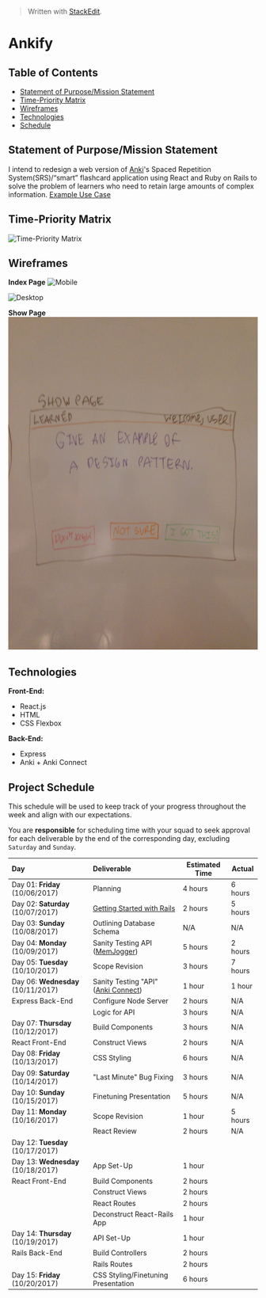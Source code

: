 > Written with [StackEdit](https://stackedit.io/).
# **Ankify**

## Table of Contents
- [Statement of Purpose/Mission Statement](#purpose)
- [Time-Priority Matrix](#matrix)
- [Wireframes](#wireframes)
- [Technologies](#technologies)
- [Schedule](#schedule)


## Statement of Purpose/Mission Statement <a id="purpose"></a>
I intend to redesign a web version of [Anki](https://apps.ankiweb.net/)'s Spaced Repetition System(SRS)/&ldquo;smart&rdquo; flashcard application using React and Ruby on Rails to solve the problem of learners who need to retain large amounts of complex information.
[Example Use Case](https://medium.freecodecamp.org/use-spaced-repetition-with-anki-to-learn-to-code-faster-7c334d448c3c)

## Time-Priority Matrix <a id="matrix"></a>
![Time-Priority Matrix](https://github.com/Tokuhisa1/ankify/blob/dev/assets/time-priority-matrix.jpg?raw=true)

## Wireframes <a id="wireframes"></a>
**Index Page**
![Mobile](https://github.com/Tokuhisa1/ankify/blob/dev/assets/wireframes/Mobile.jpg?raw=true)

![Desktop](https://github.com/Tokuhisa1/ankify/blob/dev/assets/wireframes/Desktop.jpg?raw=true)

**Show Page**
![Show Page](https://github.com/Tokuhisa1/learned/blob/rails/assets/wireframes/IMG_6021.JPG?raw=true)

## Technologies <a id="technologies"></a>
**Front-End:** 
 - React.js
 - HTML
 - CSS Flexbox
 
 **Back-End:**
 - Express
 - Anki + Anki Connect

## Project Schedule <a id="schedule"></a>
This schedule will be used to keep track of your progress throughout the week and align with our expectations.  

You are **responsible** for scheduling time with your squad to seek approval for each deliverable by the end of the corresponding day, excluding `Saturday` and `Sunday`.

| Day                                | Deliverable | Estimated Time | Actual  |
|:-----------------------------------|:------------|---------------|---------|
| Day 01: **Friday** (10/06/2017)    | Planning    | 4 hours          | 6 hours |
| Day 02: **Saturday** (10/07/2017)  | [Getting Started with Rails](http://guides.rubyonrails.org/getting_started.html) | 2 hours          | 5 hours |
| Day 03: **Sunday** (10/08/2017)    | Outlining Database Schema | N/A | N/A |
| Day 04: **Monday** (10/09/2017)    | Sanity Testing API ([MemJogger](http://memjogger.com/help/api))      | 5 hours      | 2 hours |
| Day 05: **Tuesday** (10/10/2017)   | Scope Revision | 3 hours        | 7 hours |
| Day 06: **Wednesday** (10/11/2017) | Sanity Testing "API" ([Anki Connect](https://github.com/FooSoft/anki-connect)) | 1 hour              | 1 hour |
| Express Back-End                   | Configure Node Server | 2 hours | N/A |
|                                    | Logic for API | 3 hours | N/A      |
| Day 07: **Thursday** (10/12/2017)  | Build Components | 3 hours |     N/A |
| React Front-End                    | Construct Views | 2 hours | N/A |
| Day 08: **Friday** (10/13/2017)    |   CSS Styling   | 6 hours      | N/A |
| Day 09: **Saturday** (10/14/2017)  | "Last Minute" Bug Fixing | 3 hours  | N/A |
| Day 10: **Sunday** (10/15/2017)    | Finetuning Presentation | 5 hours | N/A |
| Day 11: **Monday** (10/16/2017)    | Scope Revision    | 1 hour  | 5 hours |
|                                    | React Review | 2 hours |   N/A    |
| Day 12: **Tuesday** (10/17/2017)   |                  |   |  |
| Day 13: **Wednesday** (10/18/2017) | App Set-Up | 1 hour  |        |
| React Front-End                    | Build Components | 2 hours  |        |
|                                    | Construct Views | 2 hours |  |
|                                    | React Routes | 2 hours |  |
|                                    | Deconstruct React-Rails App | 1 hour |        |
| Day 14: **Thursday** (10/19/2017)  | API Set-Up | 1 hour |        |
| Rails Back-End                     | Build Controllers | 2 hours  |        |
|                                    | Rails Routes | 2 hours |  |
| Day 15: **Friday** (10/20/2017)    | CSS Styling/Finetuning Presentation | 6 hours |        |
